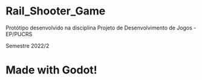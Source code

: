 # Rail_Shooter_Game
Protótipo desenvolvido na disciplina Projeto de Desenvolvimento de Jogos - EP/PUCRS

Semestre 2022/2

# Made with Godot!
